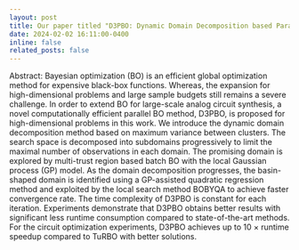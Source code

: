 ```yaml
---
layout: post
title: Our paper titled "D3PBO: Dynamic Domain Decomposition based Parallel Bayesian Optimization for Large-scale Analog Circuit Sizing" has been accepted with ACM Transactions on Design Automation of Electronic Systems!
date: 2024-02-02 16:11:00-0400
inline: false
related_posts: false
---
```

Abstract: Bayesian optimization (BO) is an efficient global optimization method for expensive black-box functions. Whereas, the expansion for high-dimensional problems and large sample budgets still remains a severe challenge. In order to extend BO for large-scale analog circuit synthesis, a novel computationally efficient parallel BO method, D3PBO, is proposed for high-dimensional problems in this work. We introduce the dynamic domain decomposition method based on maximum variance between clusters. The search space is decomposed into subdomains progressively to limit the maximal number of observations in each domain. The promising domain is explored by multi-trust region based batch BO with the local Gaussian process (GP) model. As the domain decomposition progresses, the basin-shaped domain is identified using a GP-assisted quadratic regression method and exploited by the local search method BOBYQA to achieve faster convergence rate. The time complexity of D3PBO is constant for each iteration. Experiments demonstrate that D3PBO obtains better results with significant less runtime consumption compared to state-of-the-art methods. For the circuit optimization experiments, D3PBO achieves up to 10 × runtime speedup compared to TuRBO with better solutions.
